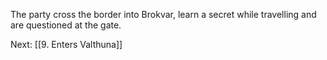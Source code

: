 The party cross the border into Brokvar, learn a secret while travelling and are questioned at the gate.


Next: [[9. Enters Valthuna]]